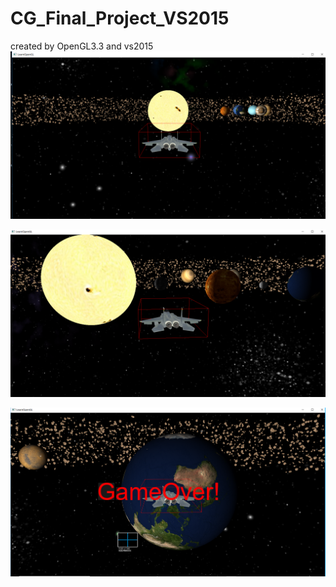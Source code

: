 # CG_Final_Project_VS2015
created by OpenGL3.3 and vs2015
 ![image](https://github.com/Richbabe/Richbabe.github.io/blob/master/img/%E8%AE%A1%E7%AE%97%E6%9C%BA%E5%9B%BE%E5%BD%A2%E5%AD%A6%E9%A1%B9%E7%9B%AE%E6%95%88%E6%9E%9C%E5%9B%BE/universe1.png?raw=true)

 ![image](https://github.com/Richbabe/Richbabe.github.io/blob/master/img/%E8%AE%A1%E7%AE%97%E6%9C%BA%E5%9B%BE%E5%BD%A2%E5%AD%A6%E9%A1%B9%E7%9B%AE%E6%95%88%E6%9E%9C%E5%9B%BE/universe2.png?raw=true)

![image](https://github.com/Richbabe/Richbabe.github.io/blob/master/img/%E8%AE%A1%E7%AE%97%E6%9C%BA%E5%9B%BE%E5%BD%A2%E5%AD%A6%E9%A1%B9%E7%9B%AE%E6%95%88%E6%9E%9C%E5%9B%BE/universe3.png?raw=true)
